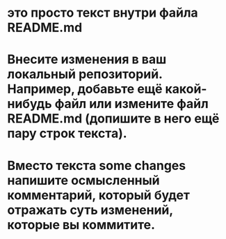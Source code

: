 # это просто текст внутри файла README.md
# Внесите изменения в ваш локальный репозиторий. Например, добавьте ещё какой-нибудь файл или измените файл README.md (допишите в него ещё пару строк текста).
# Вместо текста some changes напишите осмысленный комментарий, который будет отражать суть изменений, которые вы коммитите.